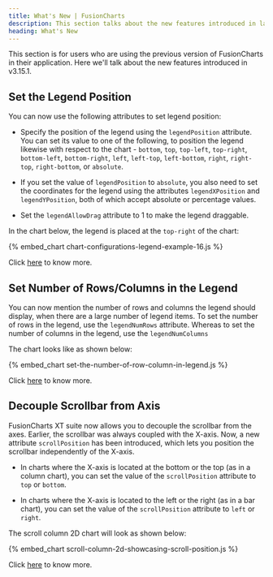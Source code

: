 ```yaml
---
title: What's New | FusionCharts
description: This section talks about the new features introduced in latest version.
heading: What's New
---
```


This section is for users who are using the previous version of FusionCharts in their application. Here we'll talk about the new features introduced in v3.15.1.

## Set the Legend Position

You can now use the following attributes to set legend position:

- Specify the position of the legend using the `legendPosition` attribute. You can set its value to one of the following, to position the legend likewise with respect to the chart - `bottom`, `top`, `top-left`, `top-right`, `bottom-left`, `bottom-right`, `left`, `left-top`, `left-bottom`, `right`, `right-top`, `right-bottom`, or `absolute`.

- If you set the value of `legendPosition` to `absolute`, you also need to set the coordinates for the legend using the attributes `legendXPosition` and `legendYPosition`, both of which accept absolute or percentage values.

- Set the `legendAllowDrag` attribute to 1 to make the legend draggable.

In the chart below, the legend is placed at the `top-right` of the chart:

{% embed_chart chart-configurations-legend-example-16.js %}

Click [here](/chart-guide/chart-configurations/legend#set-the-legend-position) to know more.

## Set Number of Rows/Columns in the Legend

You can now mention the number of rows and columns the legend should display, when there are a large number of legend items. To set the number of rows in the legend, use the `legendNumRows` attribute. Whereas to set the number of columns in the legend, use the `legendNumColumns`

The chart looks like as shown below:

{% embed_chart set-the-number-of-row-column-in-legend.js %}

Click [here](/chart-guide/chart-configurations/legend#set-number-of-rows-columns-in-the-legend) to know more.

## Decouple Scrollbar from Axis

FusionCharts XT suite now allows you to decouple the scrollbar from the axes. Earlier, the scrollbar was always coupled with the X-axis. Now, a new attribute `scrollPosition` has been introduced, which lets you position the scrollbar independently of the X-axis.

- In charts where the X-axis is located at the bottom or the top (as in a column chart), you can set the value of the `scrollPosition` attribute to `top` or `bottom`.

- In charts where the X-axis is located to the left or the right (as in a bar chart), you can set the value of the `scrollPosition` attribute to `left` or `right`.

The scroll column 2D chart will look as shown below:

{% embed_chart scroll-column-2d-showcasing-scroll-position.js %}

Click [here](/chart-guide/standard-charts/scroll-charts#position-scroll-bar) to know more.
